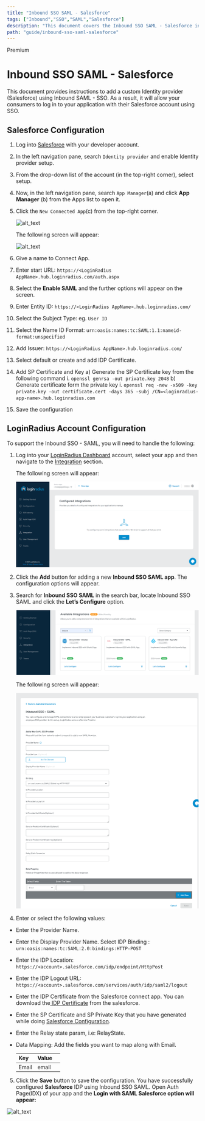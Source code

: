 ```yaml
---
title: "Inbound SSO SAML - Salesforce"
tags: ["Inbound","SSO","SAML","Salesforce"]
description: "This document covers the Inbound SSO SAML - Salesforce introduction and its protocols supported by the LoginRadius Identity Platform."
path: "guide/inbound-sso-saml-salesforce"
---
```


<span class="devloper-premium plan-tag">Premium</span>


# Inbound SSO SAML - Salesforce

This document provides instructions to add a custom Identity provider (Salesforce) using Inbound SAML - SSO. As a result, it will allow your consumers to log in to your application with their Salesforce account using SSO.  

## Salesforce Configuration

1.  Log into <a href="https://login.salesforce.com/" target="_blank">Salesforce</a> with your developer account.

2.  In the left navigation pane, search `Identity provider` and enable Identity provider setup.

3.  From the drop-down list of the account (in the top-right corner), select setup.

4.  Now, in the left navigation pane, search `App Manager`(a) and click **App Manager** (b) from the Apps list to open it.

5.  Click the `New Connected App`(c) from the top-right corner.

    ![alt_text](images/salesforce-steps1.png "image_tooltip")

    The following screen will appear:

    ![alt_text](images/config-salesforce.png "image_tooltip")

6.  Give a name to Connect App. 

7.  Enter start URL: `https://<LoginRadius AppName>.hub.loginradius.com/auth.aspx`

8.  Select the **Enable SAML** and the further options will appear on the screen.

9.  Enter Entity ID: `https://<LoginRadius AppName>.hub.loginradius.com/`

10. Select the Subject Type: eg. `User ID`

11. Select the Name ID Format: `urn:oasis:names:tc:SAML:1.1:nameid-format:unspecified`

12. Add Issuer: `https://<LoginRadius AppName>.hub.loginradius.com/`

13. Select default or create and add IDP Certificate.

14. Add SP Certificate and Key
   a) Generate the SP Certificate key from the following command
        i. ```openssl genrsa -out private.key 2048```
   b) Generate certificate form the private key
        i. ```openssl req -new -x509 -key private.key -out certificate.cert -days 365 -subj /CN=<loginradius-app-name>.hub.loginradius.com```

15. Save the configuration


## LoginRadius Account Configuration

To support the Inbound SSO - SAML, you will need to handle the following:
1. Log into your <a href="https://dashboard.loginradius.com/" target="_blank">LoginRadius Dashboard</a> account, select your app and then navigate to the <a href="https://dashboard.loginradius.com/integration" target="_blank">Integration</a> section.

   The following screen will appear:

   ![alt_text](images/integration3.png "image_tooltip")


2. Click the **Add** button for adding a new **Inbound SSO SAML app**. The configuration options will appear.

3. Search for **Inbound SSO SAML** in the search bar, locate Inbound SSO SAML and click the **Let’s Configure** option.

   ![alt_text](images/integration-options.png "image_tooltip")

   The following screen will appear:

   ![alt_text](images/configure.png "image_tooltip")

4. Enter or select the following values:

* Enter the Provider Name.

* Enter the Display Provider Name.
Select IDP Binding : `urn:oasis:names:tc:SAML:2.0:bindings:HTTP-POST`

* Enter the IDP Location: `https://<account>.salesforce.com/idp/endpoint/HttpPost`

* Enter the IDP Logout URL: `https://<account>.salesforce.com/services/auth/idp/saml2/logout`

* Enter the IDP Certificate from the Salesforce connect app. You can download the<a href="https://help.salesforce.com/articleView?id=sf.identity_provider_enable.htm&type=5" target="_blank"> IDP Certificate</a> from the salesforce.

* Enter the SP Certificate and SP Private Key that you have generated while doing [Salesforce Configuration](#salesforce-configuration).

* Enter the Relay state param, i.e: RelayState.

* Data Mapping: Add the fields you want to map along with Email.

    | Key | Value | |
    |----|----|-----|
    |Email | email |


5. Click the **Save** button to save the configuration.
You have successfully configured **Salesforce** IDP using Inbound SSO SAML. Open Auth Page(IDX) of your app and the **Login with SAML Salesforce option will appear:**

![alt_text](images/image6.png "image_tooltip")

